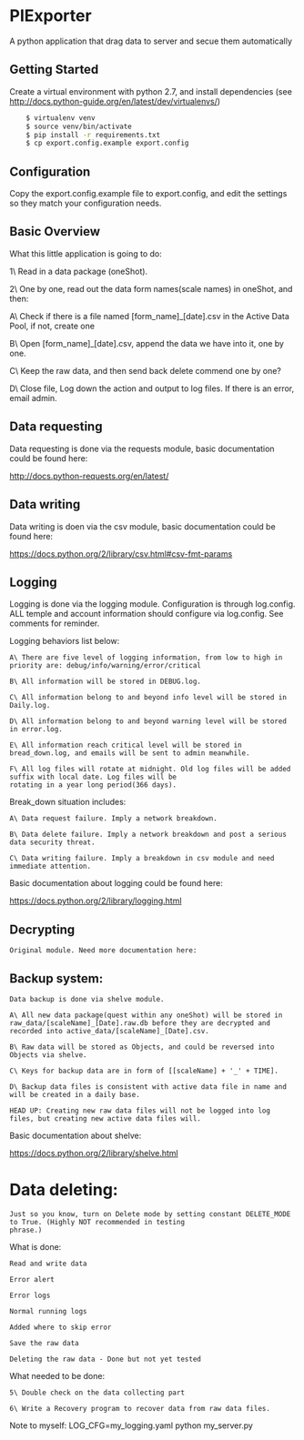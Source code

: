 # PIExporter

A python application that drag data to server and secue them automatically


## Getting Started

Create a virtual environment with python 2.7, and install dependencies
(see http://docs.python-guide.org/en/latest/dev/virtualenvs/) 
```bash
    $ virtualenv venv           
    $ source venv/bin/activate
    $ pip install -r requirements.txt
    $ cp export.config.example export.config
````

## Configuration

Copy the export.config.example file to export.config, and edit the settings so they
match your configuration needs.


## Basic Overview

What this little application is going to do:

1\ Read in a data package (oneShot).

2\ One by one, read out the data form names(scale names) in oneShot, and then:

A\ Check if there is a file named [form_name]_[date].csv in the Active Data Pool, if not, create one

B\ Open [form_name]_[date].csv, append the data we have into it, one by one. 

C\ Keep the raw data, and then send back delete commend one by one?

D\ Close file, Log down the action and output to log files. If there is an error, email admin.



## Data requesting

Data requesting is done via the requests module, basic documentation could be found here:

http://docs.python-requests.org/en/latest/



## Data writing

Data writing is doen via the csv module, basic documentation could be found here:

https://docs.python.org/2/library/csv.html#csv-fmt-params



## Logging

Logging is done via the logging module. Configuration is through log.config. ALL temple and account information should
configure via log.config. See comments for reminder.

Logging behaviors list below:

    A\ There are five level of logging information, from low to high in priority are: debug/info/warning/error/critical

    B\ All information will be stored in DEBUG.log.

    C\ All information belong to and beyond info level will be stored in Daily.log.

    D\ All information belong to and beyond warning level will be stored in error.log.

    E\ All information reach critical level will be stored in bread_down.log, and emails will be sent to admin meanwhile.

    F\ All log files will rotate at midnight. Old log files will be added suffix with local date. Log files will be
    rotating in a year long period(366 days).

Break_down situation includes:

    A\ Data request failure. Imply a network breakdown.

    B\ Data delete failure. Imply a network breakdown and post a serious data security threat.

    C\ Data writing failure. Imply a breakdown in csv module and need immediate attention.

Basic documentation about logging could be found here:

https://docs.python.org/2/library/logging.html



## Decrypting

    Original module. Need more documentation here:



## Backup system:

    Data backup is done via shelve module.

    A\ All new data package(quest within any oneShot) will be stored in
    raw_data/[scaleName]_[Date].raw.db before they are decrypted and recorded into active_data/[scaleName]_[Date].csv.

    B\ Raw data will be stored as Objects, and could be reversed into Objects via shelve.

    C\ Keys for backup data are in form of [[scaleName] + '_' + TIME].

    D\ Backup data files is consistent with active data file in name and will be created in a daily base.

    HEAD UP: Creating new raw data files will not be logged into log files, but creating new active data files will.

Basic documentation about shelve:

https://docs.python.org/2/library/shelve.html


# Data deleting:

    Just so you know, turn on Delete mode by setting constant DELETE_MODE to True. (Highly NOT recommended in testing
    phrase.)

What is done:

    Read and write data

    Error alert

    Error logs

    Normal running logs

    Added where to skip error

    Save the raw data

    Deleting the raw data - Done but not yet tested


What needed to be done:

    5\ Double check on the data collecting part

    6\ Write a Recovery program to recover data from raw data files.


Note to myself:
    LOG_CFG=my_logging.yaml python my_server.py





